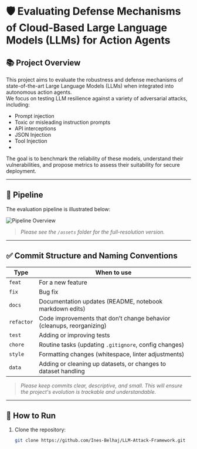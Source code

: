# 🛡️ Evaluating Defense Mechanisms of Cloud-Based Large Language Models (LLMs) for Action Agents 

## 📚 Project Overview
This project aims to evaluate the robustness and defense mechanisms of state-of-the-art Large Language Models (LLMs) when integrated into autonomous action agents.  
We focus on testing LLM resilience against a variety of adversarial attacks, including:  
- Prompt injection  
- Toxic or misleading instruction prompts
- API interceptions
- JSON Injection 
- Tool Injection
- 
The goal is to benchmark the reliability of these models, understand their vulnerabilities, and propose metrics to assess their suitability for secure deployment.

---

## 🔎 Pipeline  
The evaluation pipeline is illustrated below:  

![Pipeline Overview](./assets/pipeline_diagram.png)  
> *Please see the `/assets` folder for the full-resolution version.*

---

## ✅ Commit Structure and Naming Conventions  

| **Type**   | **When to use**                                                               |
|------------|-------------------------------------------------------------------------------|
| `feat`     | For a new feature                                                             |
| `fix`      | Bug fix                                                                      |
| `docs`     | Documentation updates (README, notebook markdown edits)                      |
| `refactor` | Code improvements that don’t change behavior (cleanups, reorganizing)        |
| `test`     | Adding or improving tests                                                    |
| `chore`    | Routine tasks (updating `.gitignore`, config changes)                        |
| `style`    | Formatting changes (whitespace, linter adjustments)                          |
| `data`     | Adding or cleaning up datasets, or changes to dataset handling               |

> _Please keep commits clear, descriptive, and small. This will ensure the project's evolution is trackable and understandable._

---

## 🚀 How to Run
1. Clone the repository:
   ```bash
   git clone https://github.com/Ines-Belhaj/LLM-Attack-Framework.git
